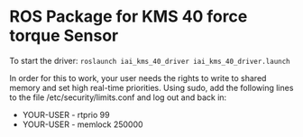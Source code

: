 # ROS Package for KMS 40 force torque Sensor

To start the driver:
```roslaunch iai_kms_40_driver iai_kms_40_driver.launch```

In order for this to work, your user needs the rights to write to shared memory and set high real-time priorities. 
Using sudo, add the following lines to the file /etc/security/limits.conf and log out and back in:

* YOUR-USER - rtprio 99
* YOUR-USER - memlock 250000
